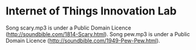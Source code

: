 # Internet of Things Innovation Lab

Song scary.mp3 is under a Public Domain Licence (http://soundbible.com/1814-Scary.html).
Song pew.mp3 is under a Public Domain Licence (http://soundbible.com/1949-Pew-Pew.html).

